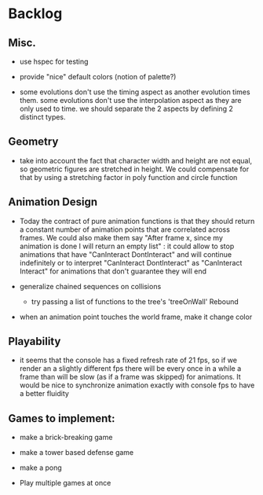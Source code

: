 
# Backlog

## Misc.

- use hspec for testing

- provide "nice" default colors (notion of palette?)

- some evolutions don't use the timing aspect as another evolution times them.
some evolutions don't use the interpolation aspect as they are only used to time.
we should separate the 2 aspects by defining 2 distinct types.

## Geometry

- take into account the fact that character width and height are not equal,
so geometric figures are stretched in height. We could compensate for that by using
a stretching factor in poly function and circle function

## Animation Design

- Today the contract of pure animation functions is that they should return
a constant number of animation points that are correlated across frames.
We could also make them say "After frame x, since my animation is done
I will return an empty list" : it could allow to stop animations that have
"CanInteract DontInteract" and will continue indefinitely
or to interpret "CanInteract DontInteract" as "CanInteract Interact" for animations that don't guarantee they will end

- generalize chained sequences on collisions
  - try passing a list of functions to the tree's 'treeOnWall' Rebound
- when an animation point touches the world frame, make it change color

## Playability
- it seems that the console has a fixed refresh rate of 21 fps, so if we render an a slightly different fps
there will be every once in a while a frame than will be slow (as if a frame was skipped) for animations.
It would be nice to synchronize animation exactly with console fps to have a better fluidity

## Games to implement:
- make a brick-breaking game
- make a tower based defense game
- make a pong

- Play multiple games at once
